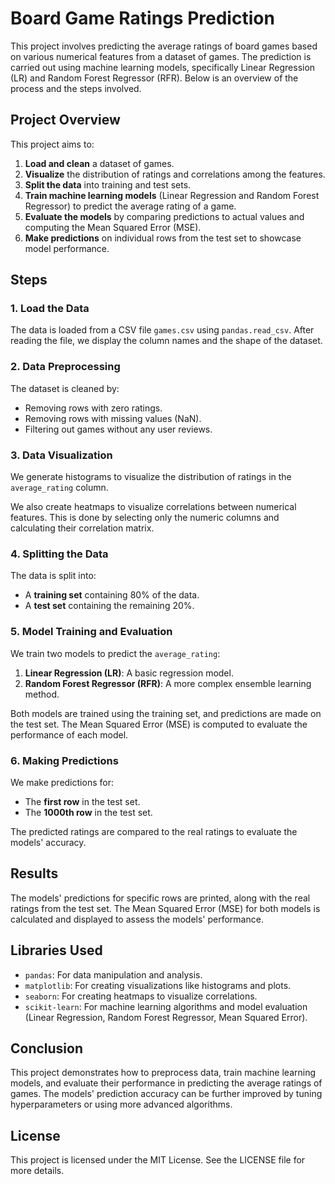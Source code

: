 # Board Game Ratings Prediction

This project involves predicting the average ratings of board games based on various numerical features from a dataset of games. The prediction is carried out using machine learning models, specifically Linear Regression (LR) and Random Forest Regressor (RFR). Below is an overview of the process and the steps involved.

## Project Overview

This project aims to:
1. **Load and clean** a dataset of games.
2. **Visualize** the distribution of ratings and correlations among the features.
3. **Split the data** into training and test sets.
4. **Train machine learning models** (Linear Regression and Random Forest Regressor) to predict the average rating of a game.
5. **Evaluate the models** by comparing predictions to actual values and computing the Mean Squared Error (MSE).
6. **Make predictions** on individual rows from the test set to showcase model performance.

## Steps

### 1. Load the Data

The data is loaded from a CSV file `games.csv` using `pandas.read_csv`. After reading the file, we display the column names and the shape of the dataset.

### 2. Data Preprocessing

The dataset is cleaned by:
- Removing rows with zero ratings.
- Removing rows with missing values (NaN).
- Filtering out games without any user reviews.

### 3. Data Visualization

We generate histograms to visualize the distribution of ratings in the `average_rating` column.

We also create heatmaps to visualize correlations between numerical features. This is done by selecting only the numeric columns and calculating their correlation matrix.

### 4. Splitting the Data

The data is split into:
- A **training set** containing 80% of the data.
- A **test set** containing the remaining 20%.

### 5. Model Training and Evaluation

We train two models to predict the `average_rating`:
1. **Linear Regression (LR)**: A basic regression model.
2. **Random Forest Regressor (RFR)**: A more complex ensemble learning method.

Both models are trained using the training set, and predictions are made on the test set. The Mean Squared Error (MSE) is computed to evaluate the performance of each model.

### 6. Making Predictions

We make predictions for:
- The **first row** in the test set.
- The **1000th row** in the test set.

The predicted ratings are compared to the real ratings to evaluate the models' accuracy.

## Results

The models' predictions for specific rows are printed, along with the real ratings from the test set. The Mean Squared Error (MSE) for both models is calculated and displayed to assess the models' performance.

## Libraries Used

- `pandas`: For data manipulation and analysis.
- `matplotlib`: For creating visualizations like histograms and plots.
- `seaborn`: For creating heatmaps to visualize correlations.
- `scikit-learn`: For machine learning algorithms and model evaluation (Linear Regression, Random Forest Regressor, Mean Squared Error).

## Conclusion

This project demonstrates how to preprocess data, train machine learning models, and evaluate their performance in predicting the average ratings of games. The models' prediction accuracy can be further improved by tuning hyperparameters or using more advanced algorithms.

## License

This project is licensed under the MIT License. See the LICENSE file for more details.
